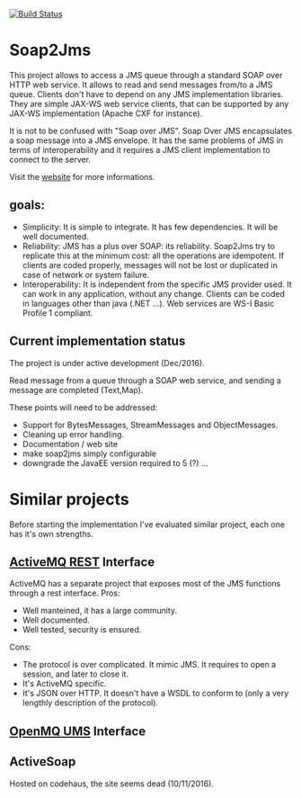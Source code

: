 [![Build Status](https://travis-ci.org/gcontini/soap2jms.svg?branch=master)](https://travis-ci.org/gcontini/soap2jms)

# Soap2Jms

This project allows to access a JMS queue through a standard SOAP over HTTP web service.
It allows to read and send messages from/to a JMS queue. Clients don't have to depend on any JMS implementation libraries. They are simple JAX-WS web service clients, that can be supported by any JAX-WS implementation (Apache CXF for instance).

It is not to be confused with "Soap over JMS". Soap Over JMS encapsulates a soap message into a JMS envelope. It has the same problems of JMS in terms of interoperability and it requires a JMS client implementation to connect to the server.

Visit the [website](https://gcontini.github.com/soap2jms/index.html) for more informations.

## goals:
 * Simplicity: It is simple to integrate. It has few dependencies. It will be well documented.
 * Reliability: JMS has a plus over SOAP: its reliability. Soap2Jms try to replicate this at the minimum cost: all the operations are idempotent. If clients are coded properly, messages will not be lost or duplicated in case of network or system failure.
 * Interoperability: It is independent from the specific JMS provider used. It can work in any application, without any change. Clients can be coded in languages other than java (.NET ...). Web services are WS-I Basic Profile 1 compliant. 


## Current implementation status

The project is under active development (Dec/2016). 

Read message from a queue through a SOAP web service, and sending a message are completed (Text,Map).
 
These points will need to be addressed: 
 - Support for BytesMessages, StreamMessages and ObjectMessages.
 - Cleaning up error handling.
 - Documentation / web site 
 - make soap2jms simply configurable 
 - downgrade the JavaEE version required to 5 (?) ... 
 

# Similar projects

Before starting the implementation I've evaluated similar project, each one has it's own strengths.

## [ActiveMQ REST](https://activemq.apache.org/artemis/docs/1.4.0/rest.html) Interface
ActiveMQ has a separate project that exposes most of the JMS functions through a rest interface.
Pros:
  * Well manteined, it has a large community.
  * Well documented.
  * Well tested, security is ensured.

Cons:
  * The protocol is over complicated. It mimic JMS. It requires to open a session, and later to close it.
  * It's ActiveMQ specific.
  * It's JSON over HTTP. It doesn't have a WSDL to conform to (only a very lengthly description of the protocol). 

## [OpenMQ UMS](https://mq.java.net/4.3-content/ums/umsIntro.html) Interface



## ActiveSoap
Hosted on codehaus, the site seems dead (10/11/2016).
